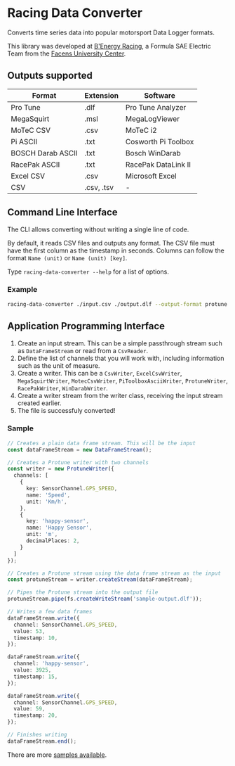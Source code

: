 # Racing Data Converter

Converts time series data into popular motorsport Data Logger formats.

This library was developed at [B'Energy Racing](https://benergyracing.com.br), a Formula SAE Electric Team from the [Facens University Center](https://facens.br).

## Outputs supported

| Format            | Extension  | Software            |
|-------------------|------------|---------------------|
| Pro Tune          | .dlf       | Pro Tune Analyzer   |
| MegaSquirt        | .msl       | MegaLogViewer       |
| MoTeC CSV         | .csv       | MoTeC i2            |
| Pi ASCII          | .txt       | Cosworth Pi Toolbox |
| BOSCH Darab ASCII | .txt       | Bosch WinDarab      |
| RacePak ASCII     | .txt       | RacePak DataLink II |
| Excel CSV         | .csv       | Microsoft Excel     |
| CSV               | .csv, .tsv | -                   |

## Command Line Interface

The CLI allows converting without writing a single line of code.

By default, it reads CSV files and outputs any format. The CSV file must have the first column as the timestamp in seconds. Columns can follow the format `Name (unit)` or `Name (unit) [key]`.

Type `racing-data-converter --help` for a list of options.

### Example
```sh
racing-data-converter ./input.csv ./output.dlf --output-format protune
```

## Application Programming Interface

1. Create an input stream. This can be a simple passthrough stream such as `DataFrameStream` or read from a `CsvReader`.
2. Define the list of channels that you will work with, including information such as the unit of measure.
3. Create a writer. This can be a `CsvWriter`, `ExcelCsvWriter`, `MegaSquirtWriter`, `MotecCsvWriter`, `PiToolboxAsciiWriter`, `ProtuneWriter`, `RacePakWriter`, `WinDarabWriter`.
4. Create a writer stream from the writer class, receiving the input stream created earlier.
5. The file is successfuly converted!

### Sample

```ts
// Creates a plain data frame stream. This will be the input
const dataFrameStream = new DataFrameStream();

// Creates a Protune writer with two channels
const writer = new ProtuneWriter({
  channels: [
    {
      key: SensorChannel.GPS_SPEED,
      name: 'Speed',
      unit: 'Km/h',
    },
    {
      key: 'happy-sensor',
      name: 'Happy Sensor',
      unit: 'm',
      decimalPlaces: 2,
    }
  ]
});

// Creates a Protune stream using the data frame stream as the input
const protuneStream = writer.createStream(dataFrameStream);

// Pipes the Protune stream into the output file
protuneStream.pipe(fs.createWriteStream('sample-output.dlf'));

// Writes a few data frames
dataFrameStream.write({
  channel: SensorChannel.GPS_SPEED,
  value: 53,
  timestamp: 10,
});

dataFrameStream.write({
  channel: 'happy-sensor',
  value: 3925,
  timestamp: 15,
});

dataFrameStream.write({
  channel: SensorChannel.GPS_SPEED,
  value: 59,
  timestamp: 20,
});

// Finishes writing
dataFrameStream.end();
```

There are more [samples available](https://github.com/BenergyRacing/racing-data-converter/tree/main/test/samples).
